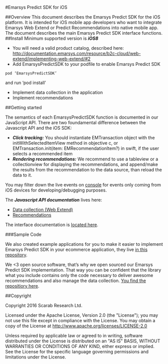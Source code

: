 #Emarsys Predict SDK for iOS

##Overview
This document describes the Emarsys Predict SDK for the iOS platform. It is intended for iOS mobile app developers who want to integrate Emarsys Web Extend or Predict Recommendations into native mobile app. The document describes the main Emarsys Predict SDK interface functions.
##Install
Minimum supported version is ***iOS8***

- You will need a valid product catalog, described here: http://documentation.emarsys.com/resource/b2c-cloud/web-extend/implementing-web-extend/#2
- Add EmarsysPredictSDK to your podfile to enable Emarsys Predict SDK
```
pod ‘EmarsysPredictSDK’
```
and run ‘pod install’

- Implement data collection in the application
- Implement recommendations

##Getting started

The semantics of each EmarsysPredictSDK function is documented in our JavaScript API.
There are two foundamental difference between the Javascript API and the iOS SDK:

- ***Click tracking:*** You should instantiate EMTransaction object with the initWithSelectedItemView method in objective c, or EMTransaction.init(item: EMRecommendationItem?) in swift, if the user selects a recommended item
- ***Rendering recommendations:*** We recommend to use a tableview or a collectionview for displaying the recommendations, and append/make the results from the recommendation to the data source, than reload the data to it.

You may filter down the live events on [console](https://console.scarabresearch.com/#/liveevents) for events only coming from iOS devices for developing/debugging purposes.

The ***Javascript API documentation*** lives here:

- [Data collection (Web Extend) ](http://documentation.emarsys.com/resource/b2c-cloud/web-extend/javascript-api/)
- [Recommendations](http://documentation.emarsys.com/resource/b2c-cloud/predict/implementation/delivering-web-recommendations/)

The interface documentation is [located here](http://cocoadocs.org/docsets/EmarsysPredictSDK/).

###Sample Code

We also created example applications for you to make it easier to implement Emarsys Predict SDK in your ecommerce application, they live [in this repository](https://github.com/scarabresearch/EmarsysMobileSamples).

We <3 open source software, that’s why we open sourced our Emarsys Predict SDK implementation. That way you can be confident that the library what you include contains only the code necessary to deliver awesome recommendations and also manage the data collection. [You find the repositiory here](https://github.com/scarabresearch/EmarsysPredictSDK).

##Copyright

Copyright 2016 Scarab Research Ltd.

Licensed under the Apache License, Version 2.0 (the "License");
you may not use this file except in compliance with the License.
You may obtain a copy of the License at http://www.apache.org/licenses/LICENSE-2.0

Unless required by applicable law or agreed to in writing, software
distributed under the License is distributed on an "AS IS" BASIS,
WITHOUT WARRANTIES OR CONDITIONS OF ANY KIND, either express or implied.
See the License for the specific language governing permissions and
limitations under the License.

